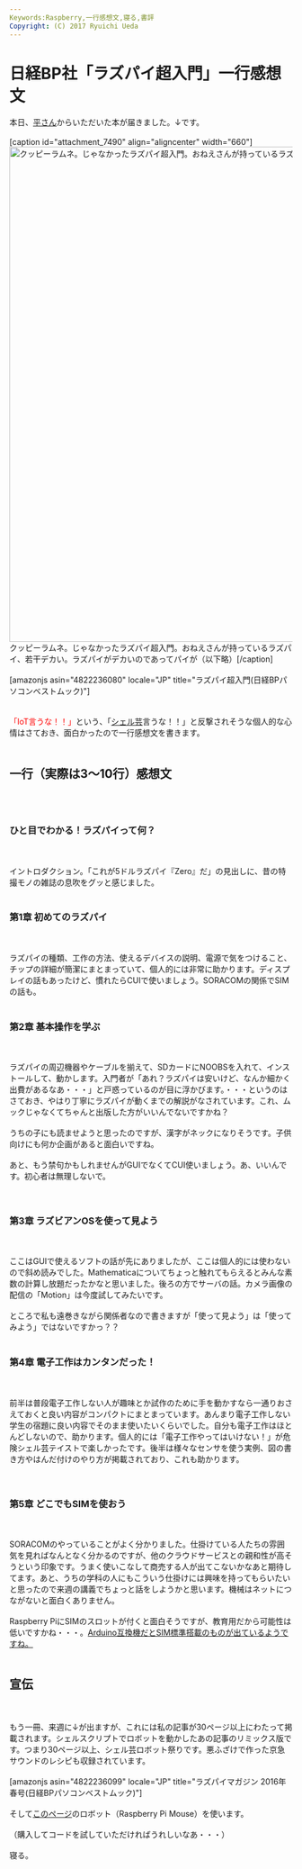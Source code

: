```yaml
---
Keywords:Raspberry,一行感想文,寝る,書評
Copyright: (C) 2017 Ryuichi Ueda
---
```


# 日経BP社「ラズパイ超入門」一行感想文
本日、<a href="http://www.mana-cat.com/" target="_blank">平さん</a>からいただいた本が届きました。↓です。<br />
<br />
[caption id="attachment_7490" align="aligncenter" width="660"]<a href="3630c3f6859aab209984e3330e77bd56-e1452606394540.jpeg" rel="attachment wp-att-7490"><img src="3630c3f6859aab209984e3330e77bd56-e1452606394540-768x1024.jpeg" alt="クッピーラムネ。じゃなかったラズパイ超入門。おねえさんが持っているラズパイ、若干デカい。" width="660" height="880" class="size-large wp-image-7490" /></a> クッピーラムネ。じゃなかったラズパイ超入門。おねえさんが持っているラズパイ、若干デカい。ラズパイがデカいのであってパイが（以下略）[/caption]<br />
<br />
[amazonjs asin="4822236080" locale="JP" title="ラズパイ超入門(日経BPパソコンベストムック)"]<br />
<br />
<br />
<span style="color:red">「IoT言うな！！」</span>という、「<a target="_blank" href="https://blog.ueda.asia/?p=7196">シェル芸</a>言うな！！」と反撃されそうな個人的な心情はさておき、面白かったので一行感想文を書きます。<br />
<br />
<h2>一行（実際は3〜10行）感想文</h2><br />
<br />
<h3>ひと目でわかる！ラズパイって何？</h3><br />
<br />
イントロダクション。「これが5ドルラズパイ『Zero』だ」の見出しに、昔の特撮モノの雑誌の息吹をグッと感じました。<br />
<br />
<h3>第1章 初めてのラズパイ</h3><br />
<br />
ラズパイの種類、工作の方法、使えるデバイスの説明、電源で気をつけること、チップの詳細が簡潔にまとまっていて、個人的には非常に助かります。ディスプレイの話もあったけど、慣れたらCUIで使いましょう。SORACOMの関係でSIMの話も。<br />
<br />
<h3>第2章 基本操作を学ぶ</h3><br />
<br />
ラズパイの周辺機器やケーブルを揃えて、SDカードにNOOBSを入れて、インストールして、動かします。入門者が「あれ？ラズパイは安いけど、なんか細かく出費があるなあ・・・」と戸惑っているのが目に浮かびます。・・・というのはさておき、やはり丁寧にラズパイが動くまでの解説がなされています。これ、ムックじゃなくてちゃんと出版した方がいいんでないですかね？<br />
<br />
うちの子にも読ませようと思ったのですが、漢字がネックになりそうです。子供向けにも何か企画があると面白いですね。<br />
<br />
あと、もう禁句かもしれませんがGUIでなくてCUI使いましょう。あ、いいんです。初心者は無理しないで。<br />
<br />
<br />
<h3>第3章 ラズビアンOSを使って見よう</h3><br />
<br />
ここはGUIで使えるソフトの話が先にありましたが、ここは個人的には使わないので斜め読みでした。Mathematicaについてちょっと触れてもらえるとみんな素数の計算し放題だったかなと思いました。後ろの方でサーバの話。カメラ画像の配信の「Motion」は今度試してみたいです。<br />
<br />
ところで私も遠巻きながら関係者なので書きますが「使って見よう」は「使ってみよう」ではないですかっ？？<br />
<br />
<h3>第4章 電子工作はカンタンだった！</h3><br />
<br />
前半は普段電子工作しない人が趣味とか試作のために手を動かすなら一通りおさえておくと良い内容がコンパクトにまとまっています。あんまり電子工作しない学生の宿題に良い内容でそのまま使いたいくらいでした。自分も電子工作はほとんどしないので、助かります。個人的には「電子工作やってはいけない！」が危険シェル芸テイストで楽しかったです。後半は様々なセンサを使う実例、図の書き方やはんだ付けのやり方が掲載されており、これも助かります。<br />
<br />
<br />
<h3>第5章 どこでもSIMを使おう</h3><br />
<br />
SORACOMのやっていることがよく分かりました。仕掛けている人たちの雰囲気を見ればなんとなく分かるのですが、他のクラウドサービスとの親和性が高そうという印象です。うまく使いこなして商売する人が出てこないかなあと期待してます。あと、うちの学科の人にもこういう仕掛けには興味を持ってもらいたいと思ったので来週の講義でちょっと話をしようかと思います。機械はネットにつながないと面白くありません。<br />
<br />
Raspberry PiにSIMのスロットが付くと面白そうですが、教育用だから可能性は低いですかね・・・。<a href="http://www.kickstarterfan.com/archives/6342" target="_blank">Arduino互換機だとSIM標準搭載のものが出ているようですね。</a><br />
<br />
<h2>宣伝</h2><br />
<br />
もう一冊、来週に↓が出ますが、これには私の記事が30ページ以上にわたって掲載されます。シェルスクリプトでロボットを動かしたあの記事のリミックス版です。つまり30ページ以上、シェル芸ロボット祭りです。悪ふざけで作った京急サウンドのレシピも収録されています。<br />
<br />
[amazonjs asin="4822236099" locale="JP" title="ラズパイマガジン 2016年春号(日経BPパソコンベストムック)"]<br />
<br />
そして<a href="http://itpro.nikkeibp.co.jp/linux/raspi/" target="_blank">このページ</a>のロボット（Raspberry Pi Mouse）を使います。<br />
<br />
（購入してコードを試していただければうれしいなあ・・・）<br />
<br />
寝る。
